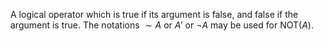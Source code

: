 A logical operator which is true if its argument is false, and false if
the argument is true. The notations $\sim A$ or $A\prime$ or $\neg A$
may be used for NOT($A$).
